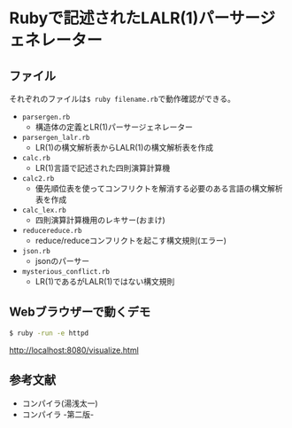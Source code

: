 # Rubyで記述されたLALR(1)パーサージェネレーター

## ファイル

それぞれのファイルは`$ ruby filename.rb`で動作確認ができる。

- `parsergen.rb`
    - 構造体の定義とLR(1)パーサージェネレーター
- `parsergen_lalr.rb`
    - LR(1)の構文解析表からLALR(1)の構文解析表を作成
- `calc.rb`
    - LR(1)言語で記述された四則演算計算機
- `calc2.rb`
    - 優先順位表を使ってコンフリクトを解消する必要のある言語の構文解析表を作成
- `calc_lex.rb`
    - 四則演算計算機用のレキサー(おまけ)
- `reducereduce.rb`
    - reduce/reduceコンフリクトを起こす構文規則(エラー)
- `json.rb`
    - jsonのパーサー
- `mysterious_conflict.rb`
    - LR(1)であるがLALR(1)ではない構文規則

## Webブラウザーで動くデモ

```sh
$ ruby -run -e httpd
```

[http://localhost:8080/visualize.html](http://localhost:8080/visualize.html)

## 参考文献

- コンパイラ(湯浅太一)
- コンパイラ -第二版-
